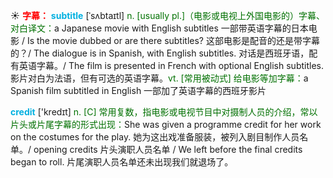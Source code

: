 ☀ <font color="red">**字幕：**</font>
<font color="sky blue">**subtitle**</font> [ˈsʌbtaɪtl]
<font color="rgb(227, 108, 9)">n. [usually pl.]（电影或电视上外国电影的）字幕、对白译文：</font>a Japanese movie with English subtitles 一部带英语字幕的日本电影 / Is the movie dubbed or are there subtitles? 这部电影是配音的还是带字幕的？/ The dialogue is in Spanish, with English subtitles. 对话是西班牙语，配有英语字幕。/ The film is presented in French with optional English subtitles. 影片对白为法语，但有可选的英语字幕。<font color="rgb(227, 108, 9)">vt. [常用被动式] 给电影等加字幕：</font>a Spanish film subtitled in English 一部加了英语字幕的西班牙影片

<font color="sky blue">**credit**</font> ['kredɪt] 
<font color="rgb(227, 108, 9)">n. [C] 常用复数，指电影或电视节目中对摄制人员的介绍，常以片头或片尾字幕的形式出现：</font>She was given a programme credit for her work on the costumes for the play. 她为这出戏准备服装，被列入剧目制作人员名单。/ opening credits 片头演职人员名单 / We left before the final credits began to roll. 片尾演职人员名单还未出现我们就退场了。
